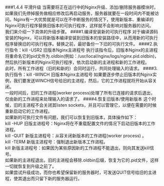 ###1.4.4 平滑升级
当需要将正在运行中的Nginx升级、添加/删除服务器模块时，如果我们先停掉服务做相应修改后再启动服务，服务器就要在一段时间内不能被访问。Nginx有一大优势就是可以在不中断服务的情况下，使用新版本、重编译的Nginx可执行程序替换旧版本的可执行程序，这样就不会影响对服务器的访问。  
我们来介绍一下具体的升级步骤。
####1.编译安装新的可执行程序
对于编译源码安装的Nginx，可以将新版本编译安装到旧版本的安装路径中，从而用新的可执行程序替换旧的可执行程序。替换之前，最好备份一下旧的可执行文件。
####2.执行指令：kill -USR2 旧版本Nginx主进程号
执行该指令后，旧版本Nginx的主进程将重命名它的pid文件为.oldbin(例如：/usr/local/nginx/logs/nginx.pid.oldbin)，然后执行新版本的Nginx可执行程序，依次启动新的主进程和新的工作进程。  
此时，所有工作进程（旧的和新的）会同时运行，共同处理输入的请求。
####3.执行指令：kill -WINCH 旧版本Nginx主进程号
如果要逐步停止旧版本的Nginx实例，我们要发送WINCH信号给旧的主进程，然后，它的工作进程就将开始从容关闭。  
一段时间后，旧的工作进程(worker process)处理了所有已连接的请求后退出，仅由新的工作进程来处理输入的请求了。
####4.恢复旧版本/使用新版本
这个时候，旧的主进程不会关闭其listen sockets，并且可以管理它，以便在需要的时候重新启动它的工作进程。  
如果新的可执行文件有问题，我们可以恢复到旧版本，具体操作如下：  
kill -HUP 旧版主进程号：Nginx将在不重载配置文件的情况下启动旧版本的工作进程。  
kill -QUIT 新版主进程号：从容关闭新版本的工作进程(worker process) 。  
kill -TERM 新版主进程号：强制退出新版本工作进程。  
kill 新版主进程号：如果因为某些原因新的工作进程不能退出，则向其发送kill信号。  
如果新的主进程退出，旧的主进程会移除.oldbin后缀，恢复为它的.pid文件，这样一切就恢复到升级之前了。  
如果尝试升级成功，而你也希望保留新的服务器时，可发送QUIT信号给旧的主进程，使其退出而只留下新的服务器运行。